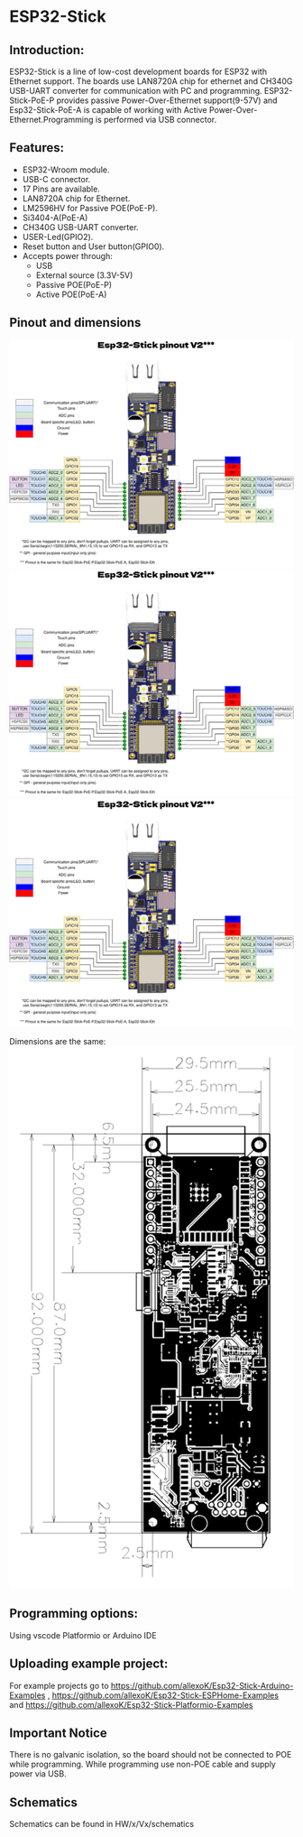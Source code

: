 # ESP32-Stick
## Introduction:
ESP32-Stick is a line of low-cost development boards for ESP32 with Ethernet support. The boards use LAN8720A chip for ethernet and CH340G USB-UART converter for communication with PC and programming. ESP32-Stick-PoE-P provides passive Power-Over-Ethernet support(9-57V) and Esp32-Stick-PoE-A is capable of working with Active Power-Over-Ethernet.Programming is performed via USB connector.

## Features:

- ESP32-Wroom module.
- USB-C connector.
- 17 Pins are available.
- LAN8720A chip for Ethernet.
- LM2596HV for Passive POE(PoE-P).
- Si3404-A(PoE-A)
- CH340G USB-UART converter.
- USER-Led(GPIO2).
- Reset button and User button(GPIO0).
- Accepts power through:
  - USB
  - External source (3.3V-5V)
  - Passive POE(PoE-P)
  - Active POE(PoE-A)


## Pinout and dimensions
![Esp32-Stick-Eth pinout](/pictures/Esp32-Stick-Eth/pinout_ver2.png)
![Esp32-Stick-PoE-P pinout](/pictures/Esp32-Stick-PoE-P/pinout_ver2.png)
![Esp32-Stick-PoE-A pinout](/pictures/Esp32-Stick-PoE-A/pinout_ver2.png)

Dimensions are the same:
![Dimensions](/HW/Esp32-Stick-PoE-P/V1/PCB_ESP32-POE-P_ver.1_2022-12-31_dimensions.png)

## Programming options:
Using vscode Platformio or Arduino IDE

## Uploading example project:
For example projects go to https://github.com/allexoK/Esp32-Stick-Arduino-Examples , https://github.com/allexoK/Esp32-Stick-ESPHome-Examples and https://github.com/allexoK/Esp32-Stick-Platformio-Examples

## Important Notice
There is no galvanic isolation, so the board should not be connected to POE while programming. While programming use non-POE cable and supply power via USB.

## Schematics
Schematics can be found in HW/x/Vx/schematics
